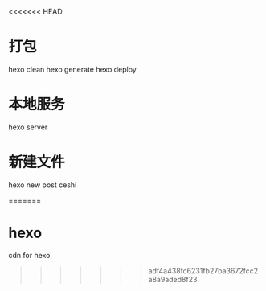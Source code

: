 <<<<<<< HEAD

# 打包 
hexo clean
hexo generate
hexo deploy

# 本地服务
hexo server

# 新建文件
hexo new post ceshi

=======
# hexo
cdn for hexo 
>>>>>>> adf4a438fc6231fb27ba3672fcc2a8a9aded8f23
